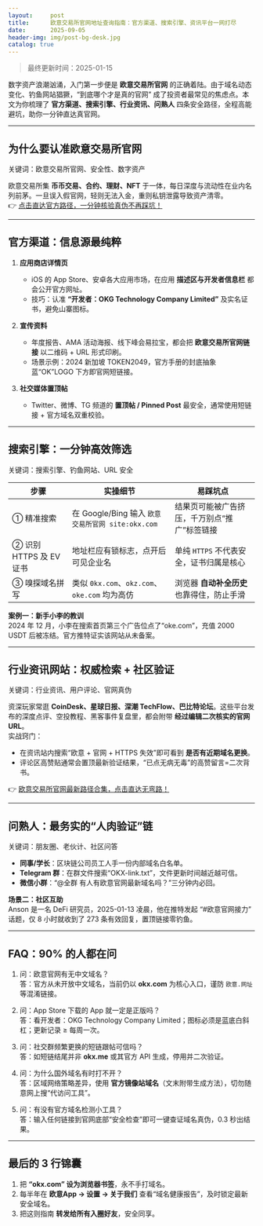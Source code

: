 ```yaml
---
layout:     post
title:      欧意交易所官网地址查询指南：官方渠道、搜索引擎、资讯平台一网打尽
date:       2025-09-05
header-img: img/post-bg-desk.jpg
catalog: true
---
```


> 最终更新时间：2025-01-15  

数字资产浪潮汹涌，入门第一步便是 **欧意交易所官网** 的正确着陆。由于域名动态变化、钓鱼网站猖獗，“到底哪个才是真的官网” 成了投资者最常见的焦虑点。本文为你梳理了 **官方渠道、搜索引擎、行业资讯、问熟人** 四条安全路径，全程高能避坑，助你一分钟直达真官网。

---

## 为什么要认准欧意交易所官网  
关键词：欧意交易所官网、安全性、数字资产  

欧意交易所集 **币币交易、合约、理财、NFT** 于一体，每日深度与流动性在业内名列前茅。一旦误入假官网，轻则无法入金，重则私钥泄露导致资产清零。  
👉 [点击直达官方路径，一分钟核验真伪不再踩坑！](https://okxdog.com/)

---

## 官方渠道：信息源最纯粹  

1. **应用商店详情页**  
   - iOS 的 App Store、安卓各大应用市场，在应用 **描述区与开发者信息栏** 都会公开官方网址。  
   - 技巧：认准 **“开发者：OKG Technology Company Limited”** 及实名证书，避免山寨图标。

2. **宣传资料**  
   - 年度报告、AMA 活动海报、线下峰会易拉宝，都会把 **欧意交易所官网链接** 以二维码 + URL 形式印刷。  
   - 场景示例：2024 新加坡 TOKEN2049，官方手册的封底抽象蓝“OK”LOGO 下方即官网短链接。

3. **社交媒体置顶帖**  
   - Twitter、微博、TG 频道的 **置顶帖 / Pinned Post** 最安全，通常使用短链接 + 官方域名双重校验。

---

## 搜索引擎：一分钟高效筛选  

关键词：搜索引擎、钓鱼网站、URL 安全  

| 步骤 | 实操细节 | 易踩坑点 |
|---|---|---|
| ① 精准搜索 | 在 Google/Bing 输入 `欧意交易所官网 site:okx.com` | 结果页可能被广告挤压，千万别点“推广”标签链接 |
| ② 识别 HTTPS 及 EV 证书 | 地址栏应有锁标志，点开后可见企业名 | 单纯 `HTTPS` 不代表安全，证书归属是核心 |
| ③ 嗅探域名拼写 | 类似 `0kx.com`、`okz.com`、`oke.com` 均为高仿 | 浏览器 **自动补全历史** 也靠得住，防止手滑 |

**案例一：新手小李的教训**  
2024 年 12 月，小李在搜索首页第三个广告位点了“oke.com”，充值 2000 USDT 后被冻结。官方推特证实该网站从未备案。

---

## 行业资讯网站：权威检索 + 社区验证  

关键词：行业资讯、用户评论、官网真伪  

资深玩家常逛 **CoinDesk、星球日报、深潮 TechFlow、巴比特论坛**。这些平台发布的深度点评、空投教程、黑客事件复盘里，都会附带 **经过编辑二次核实的官网 URL**。  
实战窍门：  
- 在资讯站内搜索“欧意 + 官网 + HTTPS 失效”即可看到 **是否有近期域名更换**。  
- 评论区高赞贴通常会置顶最新验证结果，“已点无病无毒”的高赞留言=二次背书。

👉 [欧意交易所官网最新路径合集，点击直达无弯路！](https://okxdog.com/)

---

## 问熟人：最务实的“人肉验证”链  

关键词：朋友圈、老伙计、社区问答  

- **同事/学长**：区块链公司员工人手一份内部域名白名单。  
- **Telegram 群**：在群文件搜索“OKX-link.txt”，文件更新时间越近越可信。  
- **微信小群**：“@全群 有人有欧意官网最新域名吗？”三分钟内必回。  

**场景二：社区互助**  
Anson 是一名 DeFi 研究员，2025-01-13 凌晨，他在推特发起 “#欧意官网接力” 话题，仅 8 小时就收到了 273 条有效回复，置顶链接零钓鱼。

---

## FAQ：90% 的人都在问

1. 问：欧意官网有无中文域名？  
   答：官方从未开放中文域名，当前仍以 **okx.com** 为核心入口，谨防 `欧意.网址` 等混淆链接。

2. 问：App Store 下载的 App 就一定是正版吗？  
   答：看开发者：OKG Technology Company Limited；图标必须是蓝底白斜杠；更新记录 ≥ 每周一次。

3. 问：社交群频繁更换的短链跟帖可信吗？  
   答：如短链结尾并非 **okx.me** 或其官方 API 生成，停用并二次验证。

4. 问：为什么国外域名有时打不开？  
   答：区域网络策略差异，使用 **官方镜像站域名**（文末附带生成方法），切勿随意网上搜“代访问工具”。

5. 问：有没有官方域名检测小工具？  
   答：输入任何链接到官网底部“安全检查”即可一键查证域名真伪，0.3 秒出结果。

---

## 最后的 3 行锦囊  
1. 把 **“okx.com” 设为浏览器书签**，永不手打域名。  
2. 每半年在 **欧意App → 设置 → 关于我们** 查看“域名健康报告”，及时锁定最新安全域名。  
3. 把这则指南 **转发给所有入圈好友**，安全同享。